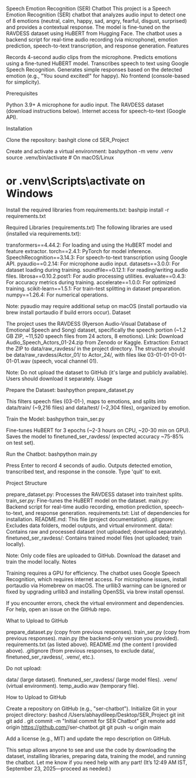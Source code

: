 Speech Emotion Recognition (SER) Chatbot
This project is a Speech Emotion Recognition (SER) chatbot that analyzes audio input to detect one of 8 emotions (neutral, calm, happy, sad, angry, fearful, disgust, surprised) and provides a contextual response. The model is fine-tuned on the RAVDESS dataset using HuBERT from Hugging Face. The chatbot uses a backend script for real-time audio recording (via microphone), emotion prediction, speech-to-text transcription, and response generation.
Features

Records 4-second audio clips from the microphone.
Predicts emotions using a fine-tuned HuBERT model.
Transcribes speech to text using Google Speech Recognition.
Generates simple responses based on the detected emotion (e.g., "You sound excited!" for happy).
No frontend (console-based for simplicity).

Prerequisites

Python 3.9+
A microphone for audio input.
The RAVDESS dataset (download instructions below).
Internet access for speech-to-text (Google API).

Installation

Clone the repository:
bashgit clone <your-repo-url>
cd SER_Project

Create and activate a virtual environment:
bashpython -m venv .venv
source .venv/bin/activate  # On macOS/Linux
# or .venv\Scripts\activate on Windows

Install the required libraries from requirements.txt:
bashpip install -r requirements.txt


Required Libraries (requirements.txt)
The following libraries are used (installed via requirements.txt):

transformers==4.44.2: For loading and using the HuBERT model and feature extractor.
torch==2.4.1: PyTorch for model inference.
SpeechRecognition==3.14.3: For speech-to-text transcription using Google API.
pyaudio==0.2.14: For microphone audio input.
datasets==3.0.0: For dataset loading during training.
soundfile==0.12.1: For reading/writing audio files.
librosa==0.10.2.post1: For audio processing utilities.
evaluate==0.4.3: For accuracy metrics during training.
accelerate==1.0.0: For optimized training.
scikit-learn==1.5.1: For train-test splitting in dataset preparation.
numpy==1.26.4: For numerical operations.

Note: pyaudio may require additional setup on macOS (install portaudio via brew install portaudio if build errors occur).
Dataset

The project uses the RAVDESS (Ryerson Audio-Visual Database of Emotional Speech and Song) dataset, specifically the speech portion (~1.2 GB ZIP, ~11,520 speech files from 24 actors, 8 emotions).
Link: Download Audio_Speech_Actors_01-24.zip from Zenodo or Kaggle.
Extraction: Extract the ZIP to data/raw_ravdess/ in the project directory. The structure should be data/raw_ravdess/Actor_01/ to Actor_24/, with files like 03-01-01-01-01-01-01.wav (speech, vocal channel 01).

Note: Do not upload the dataset to GitHub (it's large and publicly available). Users should download it separately.
Usage

Prepare the Dataset:
bashpython prepare_dataset.py

This filters speech files (03-01-), maps to emotions, and splits into data/train/ (~9,216 files) and data/test/ (~2,304 files), organized by emotion.


Train the Model:
bashpython train_ser.py

Fine-tunes HuBERT for 3 epochs (~2-3 hours on CPU, ~20-30 min on GPU).
Saves the model to finetuned_ser_ravdess/ (expected accuracy ~75-85% on test set).


Run the Chatbot:
bashpython main.py

Press Enter to record 4 seconds of audio.
Outputs detected emotion, transcribed text, and response in the console.
Type 'quit' to exit.



Project Structure

prepare_dataset.py: Processes the RAVDESS dataset into train/test splits.
train_ser.py: Fine-tunes the HuBERT model on the dataset.
main.py: Backend script for real-time audio recording, emotion prediction, speech-to-text, and response generation.
requirements.txt: List of dependencies for installation.
README.md: This file (project documentation).
.gitignore: Excludes data folders, model outputs, and virtual environment.
data/: Contains raw and processed dataset (not uploaded; download separately).
finetuned_ser_ravdess/: Contains trained model files (not uploaded; train locally).

Note: Only code files are uploaded to GitHub. Download the dataset and train the model locally.
Notes

Training requires a GPU for efficiency.
The chatbot uses Google Speech Recognition, which requires internet access.
For microphone issues, install portaudio via Homebrew on macOS.
The urllib3 warning can be ignored or fixed by upgrading urllib3 and installing OpenSSL via brew install openssl.

If you encounter errors, check the virtual environment and dependencies. For help, open an issue on the GitHub repo.

What to Upload to GitHub

prepare_dataset.py (copy from previous responses).
train_ser.py (copy from previous responses).
main.py (the backend-only version you provided).
requirements.txt (as listed above).
README.md (the content I provided above).
.gitignore (from previous responses, to exclude data/, finetuned_ser_ravdess/, .venv/, etc.).

Do not upload:

data/ (large dataset).
finetuned_ser_ravdess/ (large model files).
.venv/ (virtual environment).
temp_audio.wav (temporary file).

How to Upload to GitHub

Create a repository on GitHub (e.g., "ser-chatbot").
Initialize Git in your project directory:
bashcd /Users/abhaydileep/Desktop/SER_Project
git init
git add .
git commit -m "Initial commit for SER Chatbot"
git remote add origin https://github.com/<your-username>/ser-chatbot.git
git push -u origin main

Add a license (e.g., MIT) and update the repo description on GitHub.

This setup allows anyone to see and use the code by downloading the dataset, installing libraries, preparing data, training the model, and running the chatbot. Let me know if you need help with any part! (It’s 12:49 AM IST, September 23, 2025—proceed as needed.)
